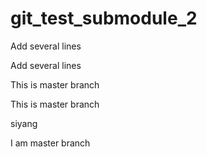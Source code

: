  # git_test_submodule_2


Add several lines

Add several lines

This is master branch

This is master branch

siyang

I am master branch



